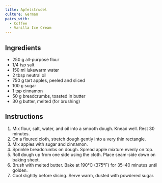```yaml
---
title: Apfelstrudel
culture: German
pairs_with:
  - Coffee
  - Vanilla Ice Cream
---
```


## Ingredients
- 250 g all-purpose flour
- 1/4 tsp salt
- 150 ml lukewarm water
- 2 tbsp neutral oil
- 750 g tart apples, peeled and sliced
- 100 g sugar
- 1 tsp cinnamon
- 50 g breadcrumbs, toasted in butter
- 30 g butter, melted (for brushing)

## Instructions
1. Mix flour, salt, water, and oil into a smooth dough. Knead well. Rest 30 minutes.
2. On a floured cloth, stretch dough gently into a very thin rectangle.
3. Mix apples with sugar and cinnamon.
4. Sprinkle breadcrumbs on dough. Spread apple mixture evenly on top.
5. Roll dough up from one side using the cloth. Place seam-side down on baking sheet.
6. Brush with melted butter. Bake at 190°C (375°F) for 35–40 minutes until golden.
7. Cool slightly before slicing. Serve warm, dusted with powdered sugar.
